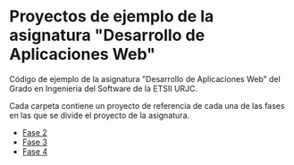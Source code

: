 # Proyectos de ejemplo de la asignatura "Desarrollo de Aplicaciones Web"

Código de ejemplo de la asignatura "Desarrollo de Aplicaciones Web" del Grado en Ingeniería del Software de la ETSII URJC.

Cada carpeta contiene un proyecto de referencia de cada una de las fases en las que se divide el proyecto de la asignatura.

* [Fase 2](sample-project-phase2)
* [Fase 3](sample-project-phase3)
* [Fase 4](sample-project-phase4)


